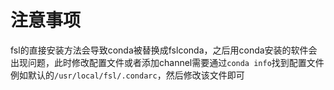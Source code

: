 # 注意事项

fsl的直接安装方法会导致conda被替换成fslconda，之后用conda安装的软件会出现问题，此时修改配置文件或者添加channel需要通过`conda info`找到配置文件例如默认的`/usr/local/fsl/.condarc`，然后修改该文件即可

